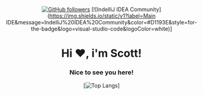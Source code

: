 <div align="center">
  
[![GitHub followers](https://img.shields.io/github/followers/xshequ?logo=github&style=for-the-badge&logoColor=white)](https://github.com/xshequ)
[![IndelliJ IDEA Community](https://img.shields.io/static/v1?label=Main IDE&message=IndelliJ%20IDEA%20Community&color=#D1193E&style=for-the-badge&logo=visual-studio-code&logoColor=white)]

<h1>Hi ❤️, i'm Scott!</h1>
<h3>Nice to see you here!</h3>
  
<div align="center">
  
[![Top Langs](https://github-readme-stats.vercel.app/api/top-langs/?username=xshequ&&langs_count=3&bg_color=10,590000,0d0d0d&text_color=FFFFFF&icon_color=FFFFFF&title_color=FFFFFF&count_private=false)]
  
</div>
